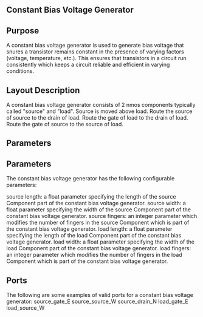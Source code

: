 ## Constant Bias Voltage Generator

## Purpose

A constant bias voltage generator is used to generate bias voltage that snures a transistor remains constant in the presence of varying factors (voltage, temperature, etc.). This ensures that transistors in a circuit run consistently which keeps a circuit reliable and efficient in varying conditions.

## Layout Description

A constant bias voltage generator consists of 2 nmos components typically called "source" and "load". Source is moved above load. Route the source of source to the drain of load. Route the gate of load to the drain of load. Route the gate of source to the source of load.

## Parameters

## Parameters

The constant bias voltage generator has the following configurable parameters:

source length: a float parameter specifying the length of the source Component part of the constant bias voltage generator.
source width: a float parameter specifying the width of the source Component part of the constant bias voltage generator.
source fingers: an integer parameter which modifies the number of fingers in the source Component which is part of the constant bias voltage generator.
load length: a float parameter specifying the length of the load Component part of the constant bias voltage generator.
load width: a float parameter specifying the width of the load Component part of the constant bias voltage generator.
load fingers: an integer parameter which modifies the number of fingers in the load Component which is part of the constant bias voltage generator.

## Ports

The following are some examples of valid ports for a constant bias voltage generator:
source_gate_E
source_source_W
source_drain_N
load_gate_E
load_source_W